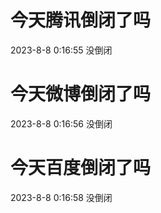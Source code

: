 # 今天腾讯倒闭了吗

2023-8-8 0:16:55 没倒闭

# 今天微博倒闭了吗

2023-8-8 0:16:56 没倒闭

# 今天百度倒闭了吗

2023-8-8 0:16:58 没倒闭

